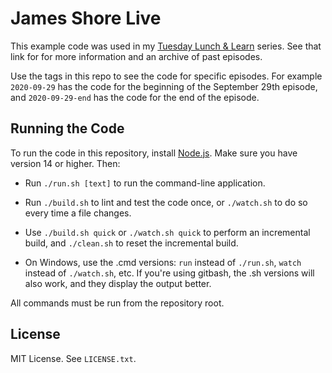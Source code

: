 James Shore Live
================

This example code was used in my [Tuesday Lunch & Learn](https://www.jamesshore.com/v2/projects/lunch-and-learn) series. See that link for for more information and an archive of past episodes.

Use the tags in this repo to see the code for specific episodes. For example `2020-09-29` has the code for the beginning of the September 29th episode, and `2020-09-29-end` has the code for the end of the episode.


Running the Code
----------------

To run the code in this repository, install [Node.js](http://nodejs.org). Make sure you have version 14 or higher. Then:

* Run `./run.sh [text]` to run the command-line application.

* Run `./build.sh` to lint and test the code once, or `./watch.sh` to do so every time a file changes.

* Use `./build.sh quick` or `./watch.sh quick` to perform an incremental build, and `./clean.sh` to reset the incremental build.

* On Windows, use the .cmd versions: `run` instead of `./run.sh`, `watch` instead of `./watch.sh`, etc. If you're using gitbash, the .sh versions will also work, and they display the output better.

All commands must be run from the repository root.


License
-------

MIT License. See `LICENSE.txt`.